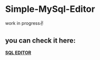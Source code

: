# Simple-MySql-Editor
work in progress✌

## you can check it here:
<a href="https://sql-editor-ahc.herokuapp.com/"><strong>SQL EDITOR</strong></a> 
